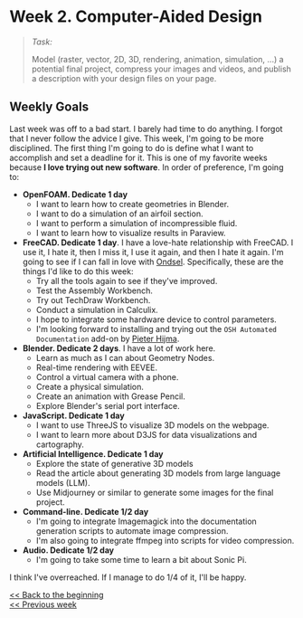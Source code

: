 # Week 2. Computer-Aided Design

> *Task:*
>
> Model (raster, vector, 2D, 3D, rendering, animation, simulation, ...) a potential final project,
compress your images and videos, and publish a description with your design files on your page.

## Weekly Goals

Last week was off to a bad start. I barely had time to do anything. I forgot that I never follow the advice I give. This week, I'm going to be more disciplined. The first thing I'm going to do is define what I want to accomplish and set a deadline for it. This is one of my favorite weeks because **I love trying out new software**. In order of preference, I'm going to:

- **OpenFOAM. Dedicate 1 day**
  - I want to learn how to create geometries in Blender.
  - I want to do a simulation of an airfoil section.
  - I want to perform a simulation of incompressible fluid.
  - I want to learn how to visualize results in Paraview.
- **FreeCAD. Dedicate 1 day**. I have a love-hate relationship with FreeCAD. I use it, I hate it, then I miss it, I use it again, and then I hate it again. I'm going to see if I can fall in love with [Ondsel](https://ondsel.com). Specifically, these are the things I'd like to do this week:
  - Try all the tools again to see if they've improved.
  - Test the Assembly Workbench.
  - Try out TechDraw Workbench.
  - Conduct a simulation in Calculix.
  - I hope to integrate some hardware device to control parameters.
  - I'm looking forward to installing and trying out the `OSH Automated Documentation` add-on by [Pieter Hijma](https://pieterhijma.net/index.html).
- **Blender. Dedicate 2 days**. I have a lot of work here.
  - Learn as much as I can about Geometry Nodes.
  - Real-time rendering with EEVEE.
  - Control a virtual camera with a phone.
  - Create a physical simulation.
  - Create an animation with Grease Pencil.
  - Explore Blender's serial port interface.
- **JavaScript. Dedicate 1 day**
  - I want to use ThreeJS to visualize 3D models on the webpage.
  - I want to learn more about D3JS for data visualizations and cartography.
- **Artificial Intelligence. Dedicate 1 day**
  - Explore the state of generative 3D models
  - Read the article about generating 3D models from large language models (LLM).
  - Use Midjourney or similar to generate some images for the final project.
- **Command-line. Dedicate 1/2 day**
  - I'm going to integrate Imagemagick into the documentation generation scripts to automate image compression.
  - I'm also going to integrate ffmpeg into scripts for video compression.
- **Audio. Dedicate 1/2 day**
  - I'm going to take some time to learn a bit about Sonic Pi.

I think I've overreached. If I manage to do 1/4 of it, I'll be happy.

[<< Back to the beginning](index-en.md)  
[<< Previous week](w01-en.md)

